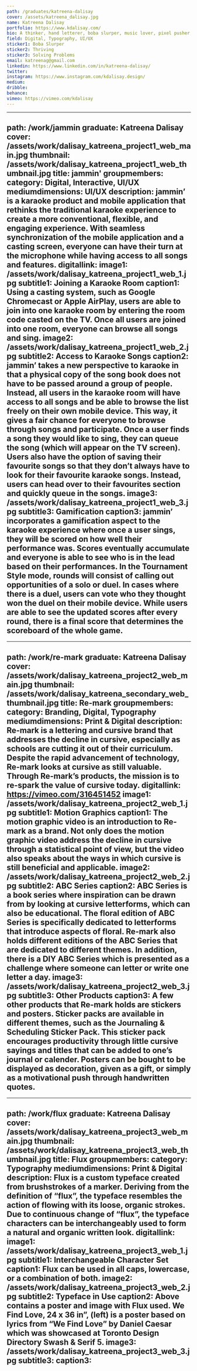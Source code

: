 ```yaml
---
path: /graduates/katreena-dalisay
cover: /assets/katreena_dalisay.jpg
name: Katreena Dalisay
portfolio: https://www.kdalisay.com/
bio: A thinker, hand letterer, boba slurper, music lover, pixel pusher, and hands-on hustler. Katreena is a creative problem solver with a strong focus on UI/UX design. Her ambition is to create valuable human experiences while dabbling her creative strategy through supporting interests in identity and typography. Katreena’s work is rooted in research, experimentation, and iteration. Motivated by problem solving, she enjoys getting her hands dirty and diving deep into the process from concept to execution. When not designing, she can be found playing the piano, flipping through clothing racks, and hunting for the next ramen gem spot. 
field: Digital, Typography, UI/UX
sticker1: Boba Slurper
sticker2: Thriving
sticker3: Solving Problems
email: katreenag@gmail.com
linkedin: https://www.linkedin.com/in/katreena-dalisay/
twitter:
instagram: https://www.instagram.com/kdalisay.design/
medium:
dribble:
behance:
vimeo: https://vimeo.com/kdalisay
---
```


---
path: /work/jammin
graduate: Katreena Dalisay
cover: /assets/work/dalisay_katreena_project1_web_main.jpg
thumbnail: /assets/work/dalisay_katreena_project1_web_thumbnail.jpg
title: jammin' 
groupmembers:
category: Digital, Interactive, UI/UX
mediumdimensions: UI/UX
description: jammin’ is a karaoke product and mobile application that rethinks the traditional karaoke experience to create a more conventional, flexible, and engaging experience. With seamless synchronization of the mobile application and a casting screen, everyone can have their turn at the microphone while having access to all songs and features.
digitallink:
image1: /assets/work/dalisay_katreena_project1_web_1.jpg
subtitle1: Joining a Karaoke Room
caption1: Using a casting system, such as Google Chromecast or Apple AirPlay, users are able to join into one karaoke room by entering the room code casted on the TV. Once all users are joined into one room, everyone can browse all songs and sing.
image2: /assets/work/dalisay_katreena_project1_web_2.jpg
subtitle2: Access to Karaoke Songs
caption2: jammin’ takes a new perspective to karaoke in that a physical copy of the song book does not have to be passed around a group of people. Instead, all users in the karaoke room will have access to all songs and be able to browse the list freely on their own mobile device. This way, it gives a fair chance for everyone to browse through songs and participate. Once a user finds a song they would like to sing, they can queue the song (which will appear on the TV screen). Users also have the option of saving their favourite songs so that they don’t always have to look for their favourite karaoke songs. Instead, users can head over to their favourites section and quickly queue in the songs.
image3: /assets/work/dalisay_katreena_project1_web_3.jpg
subtitle3: Gamification
caption3: jammin’ incorporates a gamification aspect to the karaoke experience where once a user sings, they will be scored on how well their performance was. Scores eventually accumulate and everyone is able to see who is in the lead based on their performances. In the Tournament Style mode, rounds will consist of calling out opportunities of a solo or duel. In cases where there is a duel, users can vote who they thought won the duel on their mobile device. While users are able to see the updated scores after every round, there is a final score that determines the scoreboard of the whole game. 
---

---
path: /work/re-mark
graduate: Katreena Dalisay
cover: /assets/work/dalisay_katreena_project2_web_main.jpg
thumbnail: /assets/work/dalisay_katreena_secondary_web_thumbnail.jpg
title: Re-mark
groupmembers:
category: Branding, Digital, Typography
mediumdimensions: Print & Digital
description: Re-mark is a lettering and cursive brand that addresses the decline in cursive, especially as schools are cutting it out of their curriculum. Despite the rapid advancement of technology, Re-mark looks at cursive as still valuable. Through Re-mark’s products, the mission is to re-spark the value of cursive today.
digitallink: https://vimeo.com/316451452
image1: /assets/work/dalisay_katreena_project2_web_1.jpg
subtitle1: Motion Graphics
caption1: The motion graphic video is an introduction to Re-mark as a brand. Not only does the motion graphic video address the decline in cursive through a statistical point of view, but the video also speaks about the ways in which cursive is still beneficial and applicable.
image2: /assets/work/dalisay_katreena_project2_web_2.jpg
subtitle2: ABC Series
caption2: ABC Series is a book series where inspiration can be drawn from by looking at cursive letterforms, which can also be educational. The floral edition of ABC Series is specifically dedicated to letterforms that introduce aspects of floral. Re-mark also holds different editions of the ABC Series that are dedicated to different themes. In addition, there is a DIY ABC Series which is presented as a challenge where someone can letter or write one letter a day.
image3: /assets/work/dalisay_katreena_project2_web_3.jpg
subtitle3: Other Products
caption3: A few other products that Re-mark holds are stickers and posters. Sticker packs are available in different themes, such as the Journaling & Scheduling Sticker Pack. This sticker pack encourages productivity through little cursive sayings and titles that can be added to one’s journal or calender. Posters can be bought to be displayed as decoration, given as a gift, or simply as a motivational push through handwritten quotes.
---

---
path: /work/flux
graduate: Katreena Dalisay
cover: /assets/work/dalisay_katreena_project3_web_main.jpg
thumbnail: /assets/work/dalisay_katreena_project3_web_thumbnail.jpg
title: Flux 
groupmembers:
category: Typography
mediumdimensions: Print & Digital
description: Flux is a custom typeface created from brushstrokes of a marker. Deriving from the definition of “flux”, the typeface resembles the action of flowing with its loose, organic strokes. Due to continuous change of “flux”, the typeface characters can be interchangeably used to form a natural and organic written look.
digitallink:
image1: /assets/work/dalisay_katreena_project3_web_1.jpg
subtitle1: Interchangeable Character Set
caption1: Flux can be used in all caps, lowercase, or a combination of both.
image2: /assets/work/dalisay_katreena_project3_web_2.jpg
subtitle2: Typeface in Use
caption2: Above contains a poster and image with Flux used. 
We Find Love, 24 x 36 in”, (left) is a poster based on lyrics from “We Find Love” by Daniel Caesar which was showcased at Toronto Design Directory Swash & Serif 5. 
image3: /assets/work/dalisay_katreena_project3_web_3.jpg
subtitle3: 
caption3:
---
